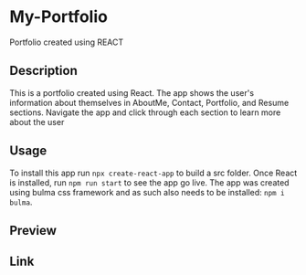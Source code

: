 # My-Portfolio
Portfolio created using REACT

## Description
This is a portfolio created using React. The app shows the user's information about themselves in  AboutMe, Contact, Portfolio, and Resume sections. Navigate the app and click through each section to learn more about the user

## Usage
To install this app run `npx create-react-app` to build a src folder. Once React is installed, run `npm run start` to see the app go live. The app was created using bulma css framework and as such also needs to be installed: `npm i bulma`. 

## Preview

## Link